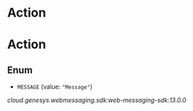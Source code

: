 # Action


# Action

## Enum


* `MESSAGE` (value: `"Message"`)




_cloud.genesys.webmessaging.sdk:web-messaging-sdk:13.0.0_
